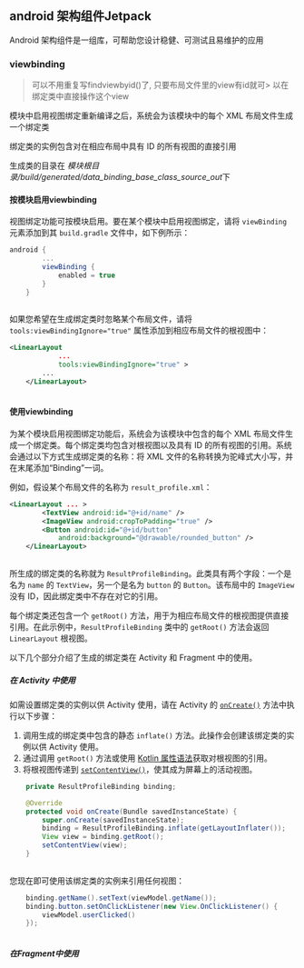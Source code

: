 ## android 架构组件Jetpack

Android 架构组件是一组库，可帮助您设计稳健、可测试且易维护的应用

### viewbinding

> 可以不用重复写findviewbyid()了, 只要布局文件里的view有id就可> 以在绑定类中直接操作这个view

模块中启用视图绑定重新编译之后，系统会为该模块中的每个 XML 布局文件生成一个绑定类

绑定类的实例包含对在相应布局中具有 ID 的所有视图的直接引用

生成类的目录在 *模块根目录/build/generated/data_binding_base_class_source_out*下

#### 按模块启用viewbinding

视图绑定功能可按模块启用。要在某个模块中启用视图绑定，请将 `viewBinding` 元素添加到其 `build.gradle` 文件中，如下例所示：

```groovy
android {
        ...
        viewBinding {
            enabled = true
        }
    }
    
```

如果您希望在生成绑定类时忽略某个布局文件，请将 `tools:viewBindingIgnore="true"` 属性添加到相应布局文件的根视图中：

```xml
<LinearLayout
            ...
            tools:viewBindingIgnore="true" >
        ...
    </LinearLayout>
    
```

#### 使用viewbinding

为某个模块启用视图绑定功能后，系统会为该模块中包含的每个 XML 布局文件生成一个绑定类。每个绑定类均包含对根视图以及具有 ID 的所有视图的引用。系统会通过以下方式生成绑定类的名称：将 XML 文件的名称转换为驼峰式大小写，并在末尾添加“Binding”一词。

例如，假设某个布局文件的名称为 `result_profile.xml`：

```xml
<LinearLayout ... >
        <TextView android:id="@+id/name" />
        <ImageView android:cropToPadding="true" />
        <Button android:id="@+id/button"
            android:background="@drawable/rounded_button" />
    </LinearLayout>
    
```

所生成的绑定类的名称就为 `ResultProfileBinding`。此类具有两个字段：一个是名为 `name` 的 `TextView`，另一个是名为 `button` 的 `Button`。该布局中的 `ImageView` 没有 ID，因此绑定类中不存在对它的引用。

每个绑定类还包含一个 `getRoot()` 方法，用于为相应布局文件的根视图提供直接引用。在此示例中，`ResultProfileBinding` 类中的 `getRoot()` 方法会返回 `LinearLayout` 根视图。

以下几个部分介绍了生成的绑定类在 Activity 和 Fragment 中的使用。

##### 在 Activity 中使用

如需设置绑定类的实例以供 Activity 使用，请在 Activity 的 [`onCreate()`](https://developer.android.google.cn/reference/kotlin/android/app/Activity#oncreate) 方法中执行以下步骤：

1. 调用生成的绑定类中包含的静态 `inflate()` 方法。此操作会创建该绑定类的实例以供 Activity 使用。
2. 通过调用 `getRoot()` 方法或使用 [Kotlin 属性语法](https://kotlinlang.org/docs/reference/properties.html#declaring-properties)获取对根视图的引用。
3. 将根视图传递到 [`setContentView()`](https://developer.android.google.cn/reference/kotlin/android/app/Activity#setcontentview_1)，使其成为屏幕上的活动视图。

```java
    private ResultProfileBinding binding;

    @Override
    protected void onCreate(Bundle savedInstanceState) {
        super.onCreate(savedInstanceState);
        binding = ResultProfileBinding.inflate(getLayoutInflater());
        View view = binding.getRoot();
        setContentView(view);
    }
    
```

您现在即可使用该绑定类的实例来引用任何视图：

```java
    binding.getName().setText(viewModel.getName());
    binding.button.setOnClickListener(new View.OnClickListener() {
        viewModel.userClicked()
    });
    
```

##### 在Fragment中使用
